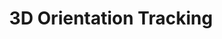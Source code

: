 ---
layout: page
title: 3D Orientation Tracking
description: Estimating a rotating object's 3D orientation from IMU data and use that pose stream to stitch camera frames into a panoramic texture.
img: assets/img/projects/3d_orientation.png
redirect: https://github.com/Girish-Krishnan/3D-Orientation-Tracking
importance: 4
category: Robotics
---